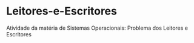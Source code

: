 # Leitores-e-Escritores
Atividade da matéria de Sistemas Operacionais: Problema dos Leitores e Escritores
